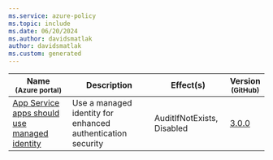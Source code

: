 ```yaml
---
ms.service: azure-policy
ms.topic: include
ms.date: 06/20/2024
ms.author: davidsmatlak
author: davidsmatlak
ms.custom: generated
---
```


|Name<br /><sub>(Azure portal)</sub> |Description |Effect(s) |Version<br /><sub>(GitHub)</sub> |
|---|---|---|---|
|[App Service apps should use managed identity](https://portal.azure.com/#blade/Microsoft_Azure_Policy/PolicyDetailBlade/definitionId/%2Fproviders%2FMicrosoft.Authorization%2FpolicyDefinitions%2F2b9ad585-36bc-4615-b300-fd4435808332) |Use a managed identity for enhanced authentication security |AuditIfNotExists, Disabled |[3.0.0](https://github.com/Azure/azure-policy/blob/master/built-in-policies/policyDefinitions/App%20Service/UseManagedIdentity_WebApp_Audit.json) |
